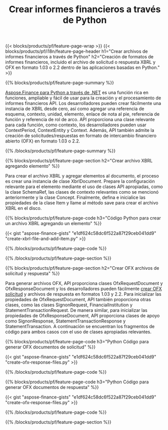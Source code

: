 ﻿---
title: Crear informes financieros a través de Python
url: /es/python-net/create/
description:  Código Python para crear informes financieros en XBRL y OFX archivos de solicitud o respuesta a través de la biblioteca Python.
---
{{< blocks/products/pf/feature-page-wrap >}}
{{< blocks/products/pf/i18n/feature-page-header h1="Crear archivos de informes financieros a través de Python" h2="Creación de formatos de informes financieros, incluido el archivo de solicitud o respuesta XBRL y OFX en formato 1.03 o 2.2 dentro de las aplicaciones basadas en Python." >}}

{{% blocks/products/pf/feature-page-summary %}}

[Aspose.Finance para Python a través de .NET](https://products.aspose.com/finance/python-net/) es una función rica en funciones, ampliable y fácil de usar para la creación y el procesamiento de informes financieros API. Los desarrolladores pueden crear fácilmente una instancia de XBRL desde cero, así como agregar una referencia de esquema, contexto, unidad, elemento, enlace de nota al pie, referencia de función y 
referencia de rol de arco. API proporciona una clase relevante para cada función, como contexto, los desarrolladores pueden usar ContextPeriod, ContextEntity y Context. 
Además, API también admite la creación de solicitudes/respuestas en formato de intercambio financiero abierto (OFX) en formato 1.03 o 2.2.

{{% /blocks/products/pf/feature-page-summary %}}

{{% blocks/products/pf/feature-page-section h2="Crear archivo XBRL agregando elemento" %}}

Para crear el archivo XBRL y agregar elementos al documento, el proceso es crear una instancia de clase XbrlDocument. Prepare la configuración relevante para el elemento mediante el uso de clases API apropiadas, como la clase SchemaRef, las clases de contexto relevantes como se mencionó anteriormente y la clase Concept. Finalmente, defina e inicialice las propiedades de la clase Item y llame al método save para crear el archivo XBRL en el disco.

{{% blocks/products/pf/feature-page-code h3="Código Python para crear un archivo XBRL agregando un elemento" %}}

{{< gist "aspose-finance-gists" "e1df624c58dc6f522a87f29ceb041dd9" "create-xbrl-file-and-add-item.py" >}} 

{{% /blocks/products/pf/feature-page-code %}}

{{% /blocks/products/pf/feature-page-section %}}

{{% blocks/products/pf/feature-page-section h2="Crear OFX archivos de solicitud y respuesta" %}}


Para generar archivos OFX, API proporciona clases OfxRequestDocument y OfxResponseDocument y los desarrolladores pueden fácilmente [crear OFX solicitud](https://products.aspose.com/finance/python-net/create/ofx-request/) y archivos de respuesta en formatos 1.03 y 2.2. Para inicializar las propiedades de OfxRequestDocument, API también proporciona otras clases, como las clases SignonRequest, FinancialInstitution y StatementTransactionRequest. De manera similar, para inicializar las propiedades de OfxResponseDocument, API proporciona clases de apoyo como SignonResponse, StatementTransactionResponse y StatementTransaction. A continuación se encuentran los fragmentos de código para ambos casos con el uso de clases apropiadas relevantes.

{{% blocks/products/pf/feature-page-code h3="Python Código para generar OFX documentos de solicitud" %}}

{{< gist "aspose-finance-gists" "e1df624c58dc6f522a87f29ceb041dd9" "create-ofx-response-files.py" >}} 

{{% /blocks/products/pf/feature-page-code %}}

{{% blocks/products/pf/feature-page-code h3="Python Código para generar OFX documentos de respuesta" %}}

{{< gist "aspose-finance-gists" "e1df624c58dc6f522a87f29ceb041dd9" "create-ofx-response-files.py" >}} 

{{% /blocks/products/pf/feature-page-code %}}

{{% /blocks/products/pf/feature-page-section %}}